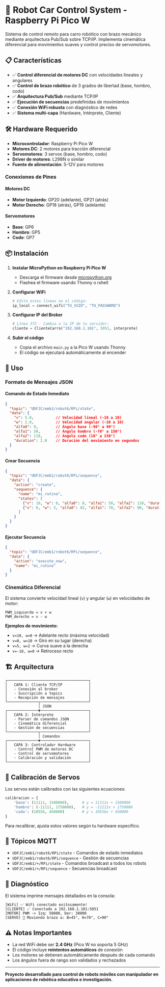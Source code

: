 # 🤖 Robot Car Control System - Raspberry Pi Pico W

Sistema de control remoto para carro robótico con brazo mecánico mediante arquitectura Pub/Sub sobre TCP/IP. Implementa cinemática diferencial para movimientos suaves y control preciso de servomotores.

## 📋 Características

- ✅ **Control diferencial de motores DC** con velocidades lineales y angulares
- ✅ **Control de brazo robótico** de 3 grados de libertad (base, hombro, codo)
- ✅ **Arquitectura Pub/Sub** mediante TCP/IP
- ✅ **Ejecución de secuencias** predefinidas de movimientos
- ✅ **Conexión WiFi robusta** con diagnóstico de redes
- ✅ **Sistema multi-capa** (Hardware, Intérprete, Cliente)

## 🛠️ Hardware Requerido

- **Microcontrolador**: Raspberry Pi Pico W
- **Motores DC**: 2 motores para tracción diferencial
- **Servomotores**: 3 servos (base, hombro, codo)
- **Driver de motores**: L298N o similar
- **Fuente de alimentación**: 5-12V para motores

### Conexiones de Pines

#### Motores DC
- **Motor Izquierdo**: GP20 (adelante), GP21 (atrás)
- **Motor Derecho**: GP18 (atrás), GP19 (adelante)

#### Servomotores
- **Base**: GP6
- **Hombro**: GP5
- **Codo**: GP7

## 📦 Instalación

1. **Instalar MicroPython en Raspberry Pi Pico W**
   - Descarga el firmware desde [micropython.org](https://micropython.org/download/rp2-pico-w/)
   - Flashea el firmware usando Thonny o rshell

2. **Configurar WiFi**
   ```python
   # Edita estas líneas en el código:
   ip_local = connect_wifi("TU_SSID", "TU_PASSWORD")
   ```

3. **Configurar IP del Broker**
   ```python
   # Línea 372 - Cambia a la IP de tu servidor:
   cliente = ClienteCarro("192.168.1.101", 5051, interprete)
   ```

4. **Subir el código**
   - Copia el archivo `main.py` a la Pico W usando Thonny
   - El código se ejecutará automáticamente al encender

## 🚀 Uso

### Formato de Mensajes JSON

#### Comando de Estado Inmediato
```json
{
  "topic": "UDFJC/emb1/robot6/RPi/state",
  "data": {
    "v": 5.0,          // Velocidad lineal (-10 a 10)
    "w": 2.0,          // Velocidad angular (-10 a 10)
    "alfa0": 0,        // Ángulo base (-90° a 90°)
    "alfa1": 50,       // Ángulo hombro (-70° a 150°)
    "alfa2": 110,      // Ángulo codo (10° a 150°)
    "duration": 2.0    // Duración del movimiento en segundos
  }
}
```

#### Crear Secuencia
```json
{
  "topic": "UDFJC/emb1/robot6/RPi/sequence",
  "data": {
    "action": "create",
    "sequence": {
      "name": "mi_rutina",
      "states": [
        {"v": 10, "w": 0, "alfa0": 0, "alfa1": 50, "alfa2": 110, "duration": 2.0},
        {"v": 0, "w": 5, "alfa0": 45, "alfa1": 70, "alfa2": 90, "duration": 1.5}
      ]
    }
  }
}
```

#### Ejecutar Secuencia
```json
{
  "topic": "UDFJC/emb1/robot6/RPi/sequence",
  "data": {
    "action": "execute_now",
    "name": "mi_rutina"
  }
}
```

### Cinemática Diferencial

El sistema convierte velocidad lineal (`v`) y angular (`w`) en velocidades de motor:

```
PWM_izquierdo = v + w
PWM_derecho = v - w
```

**Ejemplos de movimiento:**
- `v=10, w=0` → Adelante recto (máxima velocidad)
- `v=0, w=10` → Giro en su lugar (derecha)
- `v=5, w=2` → Curva suave a la derecha
- `v=-10, w=0` → Retroceso recto

## 🏗️ Arquitectura

```
┌─────────────────────────────────────┐
│   CAPA 1: Cliente TCP/IP            │
│   - Conexión al broker              │
│   - Suscripción a topics            │
│   - Recepción de mensajes           │
└──────────────┬──────────────────────┘
               │ JSON
┌──────────────▼──────────────────────┐
│   CAPA 2: Intérprete                │
│   - Parser de comandos JSON         │
│   - Cinemática diferencial          │
│   - Gestión de secuencias           │
└──────────────┬──────────────────────┘
               │ Comandos
┌──────────────▼──────────────────────┐
│   CAPA 3: Controlador Hardware      │
│   - Control PWM de motores DC       │
│   - Control de servomotores         │
│   - Calibración y validación        │
└─────────────────────────────────────┘
```

## 🔧 Calibración de Servos

Los servos están calibrados con las siguientes ecuaciones:

```python
calibracion = {
    'base': (11111, 1500000),      # y = 11111x + 1500000
    'hombro': (-11111, 1750000),   # y = -11111x + 1750000
    'codo': (10556, 450000)        # y = 10556x + 450000
}
```

Para recalibrar, ajusta estos valores según tu hardware específico.

## 📝 Tópicos MQTT

- `UDFJC/emb1/robot6/RPi/state` - Comandos de estado inmediatos
- `UDFJC/emb1/robot6/RPi/sequence` - Gestión de secuencias
- `UDFJC/emb1/+/RPi/state` - Comandos broadcast a todos los robots
- `UDFJC/emb1/+/RPi/sequence` - Secuencias broadcast

## 🐛 Diagnóstico

El sistema imprime mensajes detallados en la consola:

```
[WiFi] ✅ WiFi conectado exitosamente!
[CLIENTE] ✅ Conectado a 192.168.1.101:5051
[MOTOR] PWM -> Izq: 50000, Der: 30000
[SERVO] 📍 Moviendo brazo a: B=45°, H=70°, C=90°
```

## ⚠️ Notas Importantes

- La red WiFi debe ser **2.4 GHz** (Pico W no soporta 5 GHz)
- El código incluye **reintentos automáticos** de conexión
- Los motores se detienen automáticamente después de cada comando
- Los ángulos fuera de rango son validados y rechazados



---

**Proyecto desarrollado para control de robots móviles con manipulador en aplicaciones de robótica educativa e investigación.**
